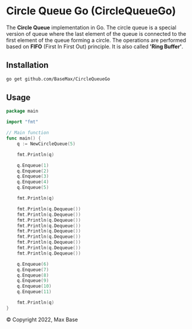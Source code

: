 # Circle Queue Go (CircleQueueGo)

The **Circle Queue** implementation in Go. The circle queue is a special version of queue where the last element of the queue is connected to the first element of the queue forming a circle. The operations are performed based on **FIFO** (First In First Out) principle. It is also called **'Ring Buffer'**.

## Installation

```bash
go get github.com/BaseMax/CircleQueueGo
```

## Usage

```go
package main

import "fmt"

// Main function
func main() {
	q := NewCircleQueue(5)

	fmt.Println(q)

	q.Enqueue(1)
	q.Enqueue(2)
	q.Enqueue(3)
	q.Enqueue(4)
	q.Enqueue(5)

	fmt.Println(q)

	fmt.Println(q.Dequeue())
	fmt.Println(q.Dequeue())
	fmt.Println(q.Dequeue())
	fmt.Println(q.Dequeue())
	fmt.Println(q.Dequeue())
	fmt.Println(q.Dequeue())
	fmt.Println(q.Dequeue())
	fmt.Println(q.Dequeue())
	fmt.Println(q.Dequeue())

	q.Enqueue(6)
	q.Enqueue(7)
	q.Enqueue(8)
	q.Enqueue(9)
	q.Enqueue(10)
	q.Enqueue(11)

	fmt.Println(q)
}
```

© Copyright 2022, Max Base
